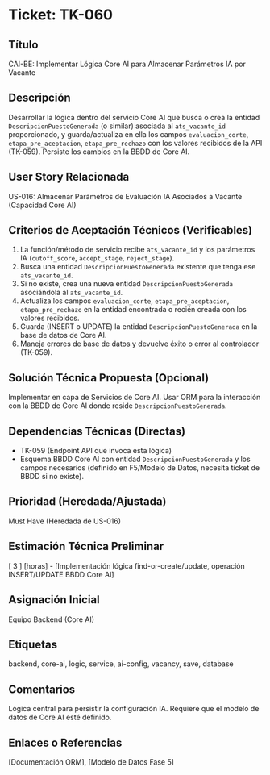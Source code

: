 # Ticket: TK-060

## Título
CAI-BE: Implementar Lógica Core AI para Almacenar Parámetros IA por Vacante

## Descripción
Desarrollar la lógica dentro del servicio Core AI que busca o crea la entidad `DescripcionPuestoGenerada` (o similar) asociada al `ats_vacante_id` proporcionado, y guarda/actualiza en ella los campos `evaluacion_corte`, `etapa_pre_aceptacion`, `etapa_pre_rechazo` con los valores recibidos de la API (TK-059). Persiste los cambios en la BBDD de Core AI.

## User Story Relacionada
US-016: Almacenar Parámetros de Evaluación IA Asociados a Vacante (Capacidad Core AI)

## Criterios de Aceptación Técnicos (Verificables)
1.  La función/método de servicio recibe `ats_vacante_id` y los parámetros IA (`cutoff_score`, `accept_stage`, `reject_stage`).
2.  Busca una entidad `DescripcionPuestoGenerada` existente que tenga ese `ats_vacante_id`.
3.  Si no existe, crea una nueva entidad `DescripcionPuestoGenerada` asociándola al `ats_vacante_id`.
4.  Actualiza los campos `evaluacion_corte`, `etapa_pre_aceptacion`, `etapa_pre_rechazo` en la entidad encontrada o recién creada con los valores recibidos.
5.  Guarda (INSERT o UPDATE) la entidad `DescripcionPuestoGenerada` en la base de datos de Core AI.
6.  Maneja errores de base de datos y devuelve éxito o error al controlador (TK-059).

## Solución Técnica Propuesta (Opcional)
Implementar en capa de Servicios de Core AI. Usar ORM para la interacción con la BBDD de Core AI donde reside `DescripcionPuestoGenerada`.

## Dependencias Técnicas (Directas)
* TK-059 (Endpoint API que invoca esta lógica)
* Esquema BBDD Core AI con entidad `DescripcionPuestoGenerada` y los campos necesarios (definido en F5/Modelo de Datos, necesita ticket de BBDD si no existe).

## Prioridad (Heredada/Ajustada)
Must Have (Heredada de US-016)

## Estimación Técnica Preliminar
[ 3 ] [horas] - [Implementación lógica find-or-create/update, operación INSERT/UPDATE BBDD Core AI]

## Asignación Inicial
Equipo Backend (Core AI)

## Etiquetas
backend, core-ai, logic, service, ai-config, vacancy, save, database

## Comentarios
Lógica central para persistir la configuración IA. Requiere que el modelo de datos de Core AI esté definido.

## Enlaces o Referencias
[Documentación ORM], [Modelo de Datos Fase 5]